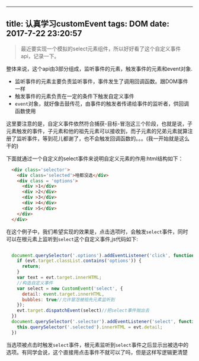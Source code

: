 
---
title: 认真学习customEvent
tags: DOM
date: 2017-7-22 23:20:57
---
> 最近要实现一个模拟的select元素组件，所以好好看了这个自定义事件api，记录一下。

整体来说，这个api由3部分组成，监听事件的元素，触发事件的元素和event对象.

* 监听事件的元素主要负责监听事件，事件发生了调用回调函数。跟DOM事件一样
* 触发事件的元素负责在一定的条件下触发自定义事件
* `event`对象，就好像击鼓传花，由事件的触发者传递给事件的监听者，供回调函数使用

这里要注意的是，自定义事件依然符合捕获-目标-冒泡这三个阶段，也就是说，子元素触发的事件，子元素和他的祖先元素可以接收到，而子元素的兄弟元素就算注册了监听事件，等到花儿都谢了，也不会触发回调函数的。。。(我一开始就是这么干的)

下面就通过一个自定义的select事件来说明自定义元素的作用:html结构如下：

```html
  <div class='selector'>
    <div class='selected'>啥都没选</div>
    <div class = 'options'>
      <div >1</div>
      <div >2</div>
      <div >3</div>
      <div >4</div>
      <div >5</div>
    </div>
  </div>
```

在这个例子中，我们希望实现的效果是，点击选项时，会触发`select`事件，同时可以在根元素上监听到`select`这个自定义事件,js代码如下:

```js

  document.querySelector('.options').addEventListener('click', function (evt) {
    if (evt.target.classList.contains('options')) {
      return;
    }
    var text = evt.target.innerHTML;
    //构造自定义事件
    var select = new CustomEvent('select', {
      detail: event.target.innerHTML,
      bubbles: true//允许冒泡被祖先元素监听到
    });
    evt.target.dispatchEvent(select)//把select事件抛出去
  })
  document.querySelector('.selector').addEventListener('select', function (evt){ 
    this.querySelector('.selected').innerHTML = evt.detail;
  })


```

当选项被点击时触发`select`事件，根元素监听到`select`事件之后显示出被选中的选项。有同学会说，这个直接用点击事件不就可以了吗，但是这样写逻辑更清楚